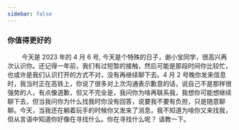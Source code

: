 ```yaml
---
sidebar: false
---
```


### 你值得更好的

&emsp; &emsp;今天是 2023 年的 4 月 6 号, 今天是个特殊的日子，谢小宝同学，很高兴再次认识你。还记得一年前，我们有过短暂的接触，然后可能是那段时间你比较忙，也或许是我们认识打开的方式不对，没有再继续聊下去。4 月 2 号晚你发来信息时，我当时正在高铁上，你说了很多对上次沟通表示歉意的话，说自己不是那样很强势的人，有点像道歉，但又不完全是，我问你为啥再联系我，我想你可能想继续聊下去，但当我问你为什么找我时你没有回答，说要我不要有负担，只是随意聊聊。今天，当我还在躺着玩手的时候你又发来了消息，我不知道为啥你又来找我，但从言语中知道你好像在寻找什么。你在寻找什么呢？ 请教一下。
&emsp; &emsp;
